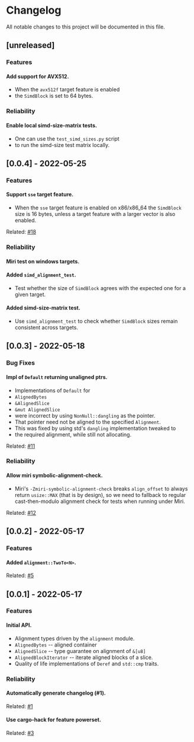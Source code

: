 # Changelog

All notable changes to this project will be documented in this file.

## [unreleased]

### Features

#### Add support for AVX512.
- When the `avx512f` target feature is enabled
- the `SimdBlock` is set to 64 bytes.


### Reliability

#### Enable local simd-size-matrix tests.
- One can use the `test_simd_sizes.py` script
- to run the simd-size test matrix locally.

## [0.0.4] - 2022-05-25

### Features

#### Support `sse` target feature.
- When the `sse` target feature is enabled
on x86/x86_64 the `SimdBlock` size is 16 bytes,
unless a target feature with a larger vector is also enabled.

Related: [#18](https://github.com/V0ldek/aligners/issues/18)
### Reliability

#### Miri test on windows targets.

#### Added `simd_alignment_test`.
- Test whether the size of `SimdBlock` agrees with the expected one
for a given target.

#### Added simd-size-matrix test.
- Use `simd_alignment_test` to check whether `SimdBlock` sizes
remain consistent across targets.

## [0.0.3] - 2022-05-18


### Bug Fixes

#### Impl of `Default` returning unaligned ptrs.
- Implementations of `Default` for
-  `AlignedBytes`
-  `&AlignedSlice`
-  `&mut AlignedSlice`
- were incorrect by using `NonNull::dangling` as the pointer.
- That pointer need not be aligned to the specified `Alignment`.
- This was fixed by using std's `dangling` implementation tweaked to
- the required alignment, while still not allocating.

<tiny>Related: [#11](https://github.com/V0ldek/aligners/issues/11) </tiny>

### Reliability

#### Allow miri symbolic-alignment-check.
- Miri's `-Zmiri-symbolic-alignment-check` breaks `align_offset` to always return `usize::MAX` (that is by design), so we need to fallback to regular cast-then-modulo alignment check for tests when running under Miri.

<tiny>Related: [#12](https://github.com/V0ldek/aligners/issues/12) </tiny>

## [0.0.2] - 2022-05-17

### Features

#### Added `alignment::TwoTo<N>`.

<tiny>Related: [#5](https://github.com/V0ldek/aligners/issues/5) </tiny>

## [0.0.1] - 2022-05-17

### Features

#### Initial API.
-  Alignment types driven by the `alignment` module.
-  `AlignedBytes` -- aligned container
-  `AlignedSlice` -- type guarantee on alignment of `&[u8]`
-  `AlignedBlockIterator` -- iterate aligned blocks of a slice.
-  Quality of life implementations of `Deref` and `std::cmp` traits.


### Reliability

#### Automatically generate changelog (#1).

<tiny>Related: [#1](https://github.com/V0ldek/aligners/issues/1) </tiny>

#### Use cargo-hack for feature powerset.

<tiny>Related: [#3](https://github.com/V0ldek/aligners/issues/3) </tiny>

<!-- generated by git-cliff -->
